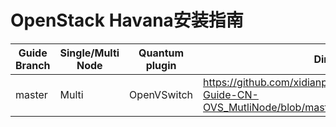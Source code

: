 OpenStack Havana安装指南
===============================

Guide Branch         | Single/Multi Node | Quantum plugin  | Direct Guide Link                                                                                                                  |
-------------------- | ----------------- | --------------- | ------------------                                                                                                                 |
master               | Multi             | OpenVSwitch     | https://github.com/xidianpanpei/OpenStack-Havana-Install-Guide-CN-OVS_MutliNode/blob/master/OpenStack_Grizzly_Install_Guide.rst  |
